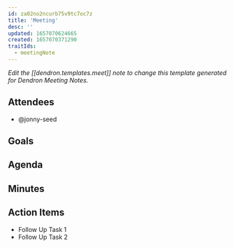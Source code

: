 ```yaml
---
id: za02no2ncurb75v9tc7oc7z
title: 'Meeting'
desc: ''
updated: 1657070624665
created: 1657070371290
traitIds:
  - meetingNote
---
```

_Edit the [[dendron.templates.meet]] note to change this template generated for Dendron Meeting Notes._

## Attendees
<!-- Meeting attendees. If you prefix users with an '@', you can then optionally click Ctrl+Enter to create a note for that user. -->

- @jonny-seed

## Goals
<!-- Main objectives of the meeting -->

## Agenda
<!-- Agenda to be covered in the meeting -->

## Minutes
<!-- Notes of discussion occurring during the meeting -->

## Action Items
<!-- You can add any follow up items here. If they require more detail, you can use `Create Task Note` to create each follow up item as a separate note. -->

- Follow Up Task 1
- Follow Up Task 2
